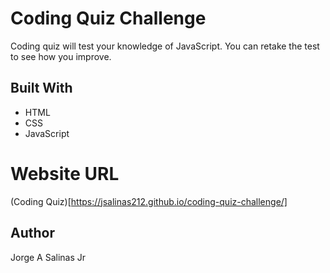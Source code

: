 # Coding Quiz Challenge

Coding quiz will test your knowledge of JavaScript. You can retake the test to see how you improve.

## Built With

- HTML
- CSS
- JavaScript

# Website URL

(Coding Quiz)[https://jsalinas212.github.io/coding-quiz-challenge/]

## Author

Jorge A Salinas Jr
